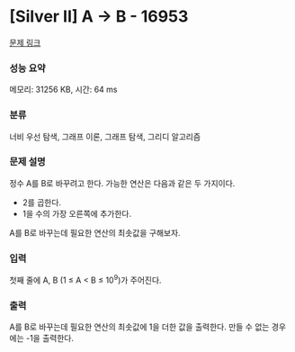# [Silver II] A → B - 16953 

[문제 링크](https://www.acmicpc.net/problem/16953) 

### 성능 요약

메모리: 31256 KB, 시간: 64 ms

### 분류

너비 우선 탐색, 그래프 이론, 그래프 탐색, 그리디 알고리즘

### 문제 설명

<p style="user-select: auto;">정수 A를 B로 바꾸려고 한다. 가능한 연산은 다음과 같은 두 가지이다.</p>

<ul style="user-select: auto;">
	<li style="user-select: auto;">2를 곱한다.</li>
	<li style="user-select: auto;">1을 수의 가장 오른쪽에 추가한다. </li>
</ul>

<p style="user-select: auto;">A를 B로 바꾸는데 필요한 연산의 최솟값을 구해보자.</p>

### 입력 

 <p style="user-select: auto;">첫째 줄에 A, B (1 ≤ A < B ≤ 10<sup style="user-select: auto;">9</sup>)가 주어진다.</p>

### 출력 

 <p style="user-select: auto;">A를 B로 바꾸는데 필요한 연산의 최솟값에 1을 더한 값을 출력한다. 만들 수 없는 경우에는 -1을 출력한다.</p>

